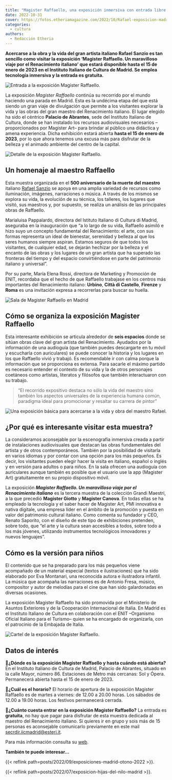 ```yaml
---
title: "Magister Raffaello, una exposición inmersiva con entrada libre en Madrid"
date: 2022-10-31
cover: https://fotos.etheriamagazine.com/2022/10/Rafael-exposicion-madrid.jpg
categories: 
  - cultura
authors: 
  - Redacción Etheria
---
```


**Acercarse a la obra y la vida del gran artista italiano Rafael Sanzio es tan sencillo 
como visitar la exposición ‘Magister Raffaello. Un maravilloso viaje por el Renacimiento 
italiano’ que estará disponible hasta el 15 de enero de 2023 en el Instituto Italiano de 
Cultura de Madrid. Se emplea tecnología inmersiva y la entrada es gratuita.** 

![Entrada a la exposición Magister Raffaello.](https://fotos.etheriamagazine.com/2022/10/Rafael-exposicion-madrid.jpg "Entrada a la exposición Magister Raffaello. © Bernardo Arcos Mijailidis")

La exposición _Magister Raffaello_ continúa su recorrido por el mundo haciendo una 
parada en Madrid. Esta es la undécima etapa del que está siendo un gran viaje de 
divulgación que permite a los visitantes explorar la vida y las obras del gran maestro 
del Renacimiento italiano. El lugar elegido ha sido el céntrico **Palacio de Abrantes**, 
sede del Instituto Italiano de Cultura, donde se han instalado los recursos 
audiovisuales necesarios –proporcionados por Magister Art– para brindar al público una 
didáctica y amena experiencia. Dicha exhibición estará abierta **hasta el 15 de enero de 
2023**, por lo que ahora tenemos una excusa más para disfrutar de la belleza y el 
animado ambiente del centro de la capital. 

![Detalle de la exposición Magister Raffaello.](https://fotos.etheriamagazine.com/2022/10/detalle-expo-raffaello.jpg "Detalle de la exposición Magister Raffaello. © Etheria Magazine")

## Un homenaje al maestro Raffaello

Esta muestra organizada en el **500 aniversario de la muerte del maestro** italiano 
[Rafael 
Sanzio](https://www.museodelprado.es/aprende/enciclopedia/voz/rafael-sanzio/cfde10c0-f78c-4280-9ce3-3e7596cabecb) 
se apoya en una amplia variedad de recursos como iluminación, imágenes, narraciones o 
música. A través de los mismos se explora su vida, la evolución de su técnica, los 
talleres, los lugares que visitó, sus maestros y, por supuesto, se realiza un análisis 
de las principales obras de Raffaello. 

Marialuisa Pappalardo, directora del Istituto Italiano di Cultura di Madrid, aseguraba 
en la inauguración que “a lo largo de su vida, Raffaello asimiló e hizo suyo un concepto 
fundamental del Renacimiento: el arte, con sus formas representa un ideal de bienestar, 
serenidad y belleza al que los seres humanos siempre aspiran. Estamos seguros de que 
todos los visitantes, de cualquier edad, se dejarán hechizar por la belleza y el encanto 
de las obras y los lugares de un gran artista que ha superado las fronteras del tiempo y 
del espacio convirtiéndose en parte del patrimonio italiano y universal”. 

Por su parte, María Elena Rossi, directora de Marketing y Promoción de ENIT, recordaba 
que el hecho de que Raffaello trabajase en los centros más importantes del Renacimiento 
italiano: **Urbino**, **Città di Castello**, **Firenze** y **Roma** es una invitación 
expresa a recorrerlas para buscar su huella. 

![Sala de Magister Raffaello en Madrid](https://fotos.etheriamagazine.com/2022/10/sala-magister-raffaello.jpg "Sala de Magister Raffaello. © Etheria Magazine")

## Cómo se organiza la exposición Magister Raffaello

Esta interesante exhibición se articula alrededor de **seis espacios** donde se sitúan 
obras clave del gran artista del Renacimiento. Ayudados por la información de una 
audioguía (que también puedes descargarte en tu móvil y escucharla con auriculares) se 
puede conocer la historia y los lugares en los que Raffaello vivió y trabajó. Es 
recomendable ir con calma porque la información que se proporciona es extensa. Para 
sacarle el máximo partido es necesario entender el contexto de su vida y la de otros 
personajes coetáneos como artistas, literatos y filósofos que también interactuaron con 
su trabajo. 

> “El recorrido expositivo destaca no sólo la vida del maestro sino también los aspectos 
> universales de la experiencia humana común, paradigma ideal para promocionar y resaltar 
> su carrera de pintor” 

![Una exposición básica para acercarse a la vida y obra del maestro Rafael.](https://fotos.etheriamagazine.com/2022/10/exposicion-rafael-madrid.jpg "Una exposición básica para acercarse a la vida y obra del maestro Rafael. © Etheria Magazine")

## ¿Por qué es interesante visitar esta muestra?

La consideramos aconsejable por la escenografía inmersiva creada a partir de 
instalaciones audiovisuales que destacan las obras fundamentales del artista y de otros 
contemporáneos. También por la posibilidad de visitarla en varios idiomas y por contar 
con una opción para los más pequeños. Es decir, los visitantes pueden elegir hacer la 
visita en italiano, español o inglés y en versión para adultos o para niños. En la sala 
ofrecen una audioguía con auriculares aunque también es posible que el usuario use la 
app (Magister Art) gratuitamente en su propio dispositivo móvil. 

La exposición **_Magister Raffaello. Un maravilloso viaje por el Renacimiento 
italiano_** es la tercera muestra de la colección Grandi Maestri, a la que precedió 
**Magister Giotto** y **Magister Canova**. En todas ellas se ha empleado la tecnología y 
el saber hacer de Magister Art, PMI innovativa e nativa digitale, una empresa líder en 
el ámbito de la promoción y puesta en valor del patrimonio cultural italiano. Como 
comenta su fundador y CEO, Renato Saporito, con el diseño de este tipo de exhibiciones 
pretenden, sobre todo, que “el arte y la cultura sean accesibles a todos, sobre todo a 
los más jóvenes, utilizando instrumentos tecnológicos innovadores y nuevos lenguajes”. 

## Cómo es la versión para niños

El contenido que se ha preparado para los más pequeños viene acompañado de un material 
especial (textos e ilustraciones) que ha sido elaborado por Eva Montanari, una 
reconocida autora e ilustradora infantil. La música que acompaña las narraciones es de 
Antonio Fresa, músico, compositor y autor de melodías para el cine que han sido 
galardonadas en diversas ocasiones. 

La exposición Magister Raffaello ha sido promovida por el Ministerio de Asuntos 
Exteriores y de la Cooperación Internacional de Italia. En Madrid es el Instituto 
Italiano de Cultura en colaboración con el ENIT –Organismo Oficial Italiano para el 
Turismo– quien se ha encargado de organizarla, con el patrocinio de la Embajada de 
Italia. 

![Cartel de la exposición Magister Raffaello.](https://fotos.etheriamagazine.com/2022/10/expo-magister-raffaello-madrid.jpg "Cartel de la exposición Magister Raffaello.")

## Datos de interés

📍**¿Dónde es la exposición Magister Raffaello y hasta cuándo está abierta?** En el 
Instituto Italiano de Cultura de Madrid, Palacio de Abrantes, situado en la calle Mayor, 
número 86. Estaciones de Metro más cercanas: Sol y Ópera. Permanecerá abierta hasta el 
15 de enero de 2023. 

📍**¿Cuál es el horario?** El horario de apertura de la exposición Magister Raffaello es 
de martes a viernes: de 12.00 a 20.00 horas. Los sábados de 12.00 a 19.00 horas. Los 
festivos permanecerá cerrada. 

📍**¿Cuánto cuesta entrar en la exposición Magister Raffaello?** La entrada es 
**gratuita**, no hay que pagar para disfrutar de esta muestra dedicada al maestro del 
Renacimiento italiano. Si quieres ir en grupo y sois más de 15 personas es aconsejable 
comunicarlo previamente en este mail secrdir.iicmadrid@esteri.it. 

Para más información consulta su 
[web](https://iicmadrid.esteri.it/es/gli_eventi/calendario/magister-raffaello-un-maravilloso-viaje-por-el-renacimiento-italiano/). 

**También te puede interesar...** 

{{< reflink path=posts/2022/09/exposiciones-madrid-otono-2022 >}}. 

{{< reflink path=posts/2022/07/exposicion-hijas-del-nilo-madrid >}}.
